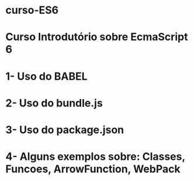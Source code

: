 # curso-ES6
# Curso Introdutório sobre EcmaScript 6


# 1- Uso do BABEL
# 2- Uso do bundle.js
# 3- Uso do package.json
# 4- Alguns exemplos sobre: Classes, Funcoes, ArrowFunction, WebPack 
